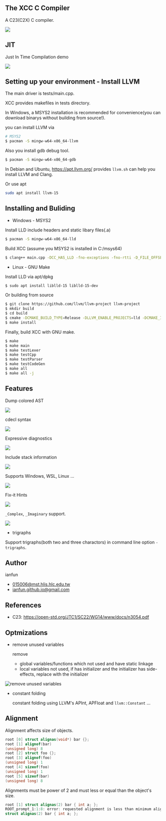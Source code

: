 ## The XCC C Compiler

A C23(C2X) C compiler.

![](screenshots/screenshots.png)

## JIT

Just In Time Compilation demo

![](screenshots/jit.png)

## Setting up your environment - Install LLVM

The main driver is tests/main.cpp.

XCC provides makefiles in tests directory.

In Windows, a MSYS2 installation is recommended for convenience(you can download binarys without building from source!).

you can install LLVM via

```bash
# MSYS2
$ pacman -S mingw-w64-x86_64-llvm
```

Also you install gdb debug tool.

```bash
$ pacman -S mingw-w64-x86_64-gdb
```

In Debian and Ubuntu, https://apt.llvm.org/ provides `llvm.sh` can help you install LLVM and Clang.

Or use apt

```bash
sudo apt install llvm-15
```

## Installing and Buliding

* Windows - MSYS2

Install LLD include headers and static libary files(.a)

```bash
$ pacman -S mingw-w64-x86_64-lld
```

Build XCC (assume you MSYS2 is installed in C:/msys64)

```bash
$ clang++ main.cpp -DCC_HAS_LLD -fno-exceptions -fno-rtti -D_FILE_OFFSET_BITS=64 -D__STDC_CONSTANT_MACROS -D__STDC_FORMAT_MACROS -D__STDC_LIMIT_MACROS C:/msys64/mingw64/lib/liblldWasm.a C:/msys64/mingw64/lib/liblldCOFF.a C:/msys64/mingw64/lib/liblldELF.a C:/msys64/mingw64/lib/liblldMachO.a C:/msys64/mingw64/lib/liblldMinGW.a C:/msys64/mingw64/lib/liblldCommon.a -lLLVM-15 -g C:/msys64/mingw64/bin/zlib1.dll
```

* Linux - GNU Make

Install LLD via apt/dpkg

```bash
$ sudo apt install liblld-15 liblld-15-dev
```

Or building from source

```bash
$ git clone https://github.com/llvm/llvm-project llvm-project
$ mkdir build
$ cd build
$ cmake -DCMAKE_BUILD_TYPE=Release -DLLVM_ENABLE_PROJECTS=lld -DCMAKE_INSTALL_PREFIX=/usr/local ../llvm-project/llvm
$ make install
```

Finally, build XCC with GNU make.

```bash
$ make
$ make main
$ make testLexer
$ make testCpp
$ make testParser
$ make testCodeGen
$ make all
$ make all -j
```

## Features

Dump colored AST

![](screenshots/ast-dump-colored.png)

cdecl syntax

![](screenshots/cdecl.png)

Expressive diagnostics

![](screenshots/diagnostic.png)

Include stack information

![](screenshots/diagnostic2.png)

Supports Windows, WSL, Linux ...

![](screenshots/run.png)

Fix-it Hints

![](screenshots/fixit.png)

`_Complex`, `_Imaginary` support.

![](screenshots/complex.png)

* trigraphs

Support trigraphs(both two and three charactors) in command line option `-trigraphs`.

## Author

ianfun

* 015006@mst.hlis.hlc.edu.tw
* ianfun.github.io@gmail.com

## References

* C23: https://open-std.org/JTC1/SC22/WG14/www/docs/n3054.pdf

## Optmizations

* remove unused variables

  remove
  - global variables/functions which not used and have static linkage
  - local variables not used, if has initializer and the initializer has side-effects, replace with the initializer

![remove unused variables](screenshots/unused-variable.png)

* constant folding

  constant folding using LLVM's APInt, APFloat and `llvm::Constant` ...

## Alignment

Alignment affects size of objects.

```C++
root [0] struct alignas(void*) bar {};
root [1] alignof(bar)
(unsigned long) 8
root [2] struct foo {};
root [3] alignof(foo)
(unsigned long) 1
root [4] sizeof(foo)
(unsigned long) 1
root [5] sizeof(bar)
(unsigned long) 8

```

Alignments must be power of 2 and must less or equal than the object's size.

```C++
root [1] struct alignas(2) bar { int a; };
ROOT_prompt_1:1:8: error: requested alignment is less than minimum alignment of 4 for type 'bar'
struct alignas(2) bar { int a; };
```

